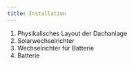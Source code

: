 ```yaml
---
title: Installation
---
```


1. Physikalisches Layout der Dachanlage
2. Solarwechselrichter
3. Wechselrichter für Batterie
4. Batterie
